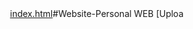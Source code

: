 [index.html](https://github.com/user-attachments/files/23126860/index.html)#Website-Personal
WEB
[Uploa<!DOCTYPE html>
<html lang="id">
<head>
    <meta charset="UTF-8">
    <meta name="viewport" content="width=device-width, initial-scale=1.0">
    <title>Cover Page Sederhana - Selamat Datang</title>
    <style>      
        body {
            background-image: url('alatmedis.jpg');     
            background-repeat: no-repeat;
            background-size: cover; 
            background-position: center center;
            background-attachment: fixed; 
            text-align: center;  
            min-height: 100vh;            
            display: flex;                 
            align-items: center;                
            justify-content: center;                 
            height: 100vh;     
            margin: 0;
        }

        .cover-content {
            background-color: rgba(255, 255, 255, 0.95); 
            padding: 50px 60px;
            border-radius: 12px;
            box-shadow: 0 10px 25px rgba(0, 0, 0, 0.2);
            max-width: 600px;
            animation: fadeIn 1.5s ease-in-out;     
        }

        h1 {
            font-size: 3em;
            color: #1d3557; 
            margin-bottom: 0.2em;
            text-align: center;
        }
        h2{
            font-size: 2em;
            color: #1d3557; 
            margin-bottom: 0.2em;
            margin-top: 0;
            text-align: center;
        }
        p.tagline {
            font-size: 1.2em;
            color: #457b9d; 
            margin-top: 0;
            margin-bottom: 30px;
            text-align: center;
        }

        .cta-button {
            display: inline-block;
            padding: 15px 30px;
            background-color: #5d9ce4; 
            color: white;
            text-decoration: none;
            border-radius: 8px;
            font-weight: bold;
            font-size: 1.1em;
            transition: background-color 0.3s ease, transform 0.3s ease;
            
        }

        .cta-button:hover {
            background-color: #24a74b;
            transform: translateY(-3px); 
            text-align: center; 
   
        }
        
        /* Animasi */
        @keyframes fadeIn {
            from { opacity: 0; transform: translateY(20px); }
            to { opacity: 1; transform: translateY(0); }
            
        }
    </style>
</head>
<body>

    <div class="cover-content">
        <h1>Welcome To Our Website</h1>
        <h2>Klinik Rawat Inap Sidayu Medical Center</h2>
        
        <p class="tagline">Kami menyediakan layanan medis terbaik dengan sentuhan personal. Dipercayakan oleh ribuan keluarga,
             kami berkomitmen menjaga Anda tetap sehat dan prima.</p>
        
        <a href="halaman2.html" class="cta-button">
            Mulai Sekarang Juga
        </a>
    </div>

</body>
</html>ding index.html…]()

[Uploading ___vscode_livepreview_injected_sc/*---------------------------------------------------------------------------------------------
 *  Copyright (c) Microsoft Corporation. All rights reserved.
 *  Licensed under the MIT License. See License.txt in the project root for license information.
 *--------------------------------------------------------------------------------------------*/
/* eslint-disable @typescript-eslint/explicit-function-return-type */
/* eslint-env browser */

/**
 * Script injected by the VS Code Live Preview Extension.
 * http://aka.ms/live-preview
 */

window.addEventListener('message', (event) => handleMessage(event), false);
window.addEventListener('error', (event) => handleError(event), false);

document.addEventListener('DOMContentLoaded', function (e) {
	onLoad();
});

if (window.parent !== window) {
	console.error = createConsoleOverride('ERROR');

	console.log = createConsoleOverride('LOG');

	console.warn = createConsoleOverride('WARN');

	console.info = createConsoleOverride('INFO');

	console.clear = createConsoleOverride('CLEAR');
}

/**
 * @description run initialization on load.
 */
function onLoad() {
	const connection = new WebSocket('ws://127.0.0.1:3001/47014df7b55553526ce0774d4df11a4a39e6a6a7');
	connection.addEventListener('message', (e) => handleSocketMessage(e.data));

	let onlyCtrlDown = false;

	const commandPayload = {
		path: window.location,
		title: document.title,
	};

	// In embedded preview, tell the webview panel which page it is on now.
	postParentMessage({
		command: 'update-path',
		text: JSON.stringify(commandPayload),
	});

	handleLinkHoverEnd();

	const links = document.getElementsByTagName('a');
	for (const link of links) {
		// In embedded preview, all link clicks must be checked to see if the target page can be injected with this file's script.
		link.addEventListener('click', (e) => handleLinkClick(e.target.href));
		link.addEventListener('mouseenter', (e) =>
			handleLinkHoverStart(e.target.href)
		);
		link.addEventListener('mouseleave', () => handleLinkHoverEnd());
	}

	document.addEventListener('keydown', (e) => {
		onlyCtrlDown = (e.ctrlKey || e.metaKey) && !e.shiftKey && !e.altKey;
		if ((e.key == 'F' || e.key == 'f') && onlyCtrlDown) {
			postParentMessage({
				command: 'show-find',
			});
			return;
		}
		postParentMessage({
			command: 'did-keydown',
			key: {
				key: e.key,
				keyCode: e.keyCode,
				code: e.code,
				shiftKey: e.shiftKey,
				altKey: e.altKey,
				ctrlKey: e.ctrlKey,
				metaKey: e.metaKey,
				repeat: e.repeat,
			},
		});
	});

	document.addEventListener('keyup', (e) => {
		onlyCtrlDown = (e.ctrlKey || e.metaKey) && !e.shiftKey && !e.altKey;
		postParentMessage({
			command: 'did-keyup',
			key: {
				key: e.key,
				keyCode: e.keyCode,
				code: e.code,
				shiftKey: e.shiftKey,
				altKey: e.altKey,
				ctrlKey: e.ctrlKey,
				metaKey: e.metaKey,
				repeat: e.repeat,
			},
		});
	});
}

/**
 * Helper function to insert a `postParentMesssage` call into console function calls.
 * This will also send the printed information to the output channel if in embedded preview.
 * @param {string} type the type of console log (e.g. info, warn, error, etc.).
 */
function createConsoleOverride(type) {
	// Override console messages to allow the user to see console messages in the output channel (embedded preview only).
	const consoleOverrides = {
		ERROR: console.error,
		LOG: console.log,
		WARN: console.warn,
		INFO: console.info,
		CLEAR: console.clear,
	};
	return function (msg) {
		let stringifiedMsg = 'undefined';

		try {
			stringifiedMsg = JSON.stringify(msg);
			if (!stringifiedMsg) throw new Error('message is not in JSON format');
		} catch (err) {
			try {
				stringifiedMsg = msg.toString();
			} catch (err) {
				// noop
			}
		}

		const messagePayload = {
			type: type,
			data: stringifiedMsg,
		};
		postParentMessage({
			command: 'console',
			text: JSON.stringify(messagePayload),
		});
		consoleOverrides[type].apply(console, arguments);
	};
}

/**
 * Handle reload requests from WebSocket server.
 * @param {any} data
 */
function handleSocketMessage(data) {
	const parsedMessage = JSON.parse(data);
	switch (parsedMessage.command) {
		case 'reload': {
			reloadPage();
		}
	}
}

/**
 * Handle messages from the parent (specifically for embedded preview).
 * @param {any} event
 */
function handleMessage(event) {
	const message = event.data;

	switch (message.command) {
		case 'refresh':
			reloadPage();
			break;
		case 'refresh-forced':
			window.location.reload();
			break;
		case 'setup-parent-listener': {
			const commandPayload = {
				path: window.location,
				title: document.title,
			};

			postParentMessage({
				command: 'update-path',
				text: JSON.stringify(commandPayload),
			});
			break;
		}
		case 'find-next': {
			let findResult = window.find(message.text);
			if (!findResult) {
				if (hasFindResults(message.text)) {
					findToBeginning(message.text);
					findResult = true;
				}
			}
			postParentMessage({
				command: 'show-find-icon',
				text: findResult,
			});
			break;
		}
		case 'find-prev': {
			let findResult = window.find(message.text, false, true);
			if (!findResult) {
				if (hasFindResults(message.text)) {
					findToEnd(message.text);
					findResult = true;
				}
			}
			postParentMessage({
				command: 'show-find-icon',
				text: findResult,
			});
			break;
		}
		default: {
			if (
				event.data.command != 'perform-url-check' &&
				event.data.command != 'update-path'
			) {
				postParentMessage(event.data);
			}
		}
	}
}

/**
 * Handle errors from the parent (specifically for embedded preview).
 * @param {any} event
 */
function handleError(event) {
	const stackMessage = event.error.stack;
	// stackMessages given in the form:
	//    "errorType: errorMessage"
	// Example:
	//    "SyntaxError: Illegal newline after throw"
	const errorType = stackMessage.split(':')[0];

	// ignore errors such as SyntaxError, ReferenceError, etc
	if (errorType === 'Error') {
		const messagePayload = {
			type: 'UNCAUGHT_ERROR',
			data: stackMessage,
		};
		postParentMessage({
			command: 'console',
			text: JSON.stringify(messagePayload),
		});
	}
}

/**
 * @param {string} searchString the string to search for.
 * @returns whether this string has find results on the page.
 */
function hasFindResults(searchString) {
	window.getSelection().removeAllRanges();
	const canGoForward = window.find(searchString);
	const canGoBack = window.find(searchString, false, true);
	return canGoForward || canGoBack;
}

/**
 * @param {string} searchString the string to search for.
 * @returns move the find position to the beginning of the page.
 */
function findToBeginning(searchString) {
	window.getSelection().removeAllRanges();
	window.find(searchString);
}

/**
 * @param {string} searchString the string to search for.
 * @returns move the find position to the end of the page.
 */
function findToEnd(searchString) {
	window.getSelection().removeAllRanges();
	window.find(searchString, false, true);
}

/**
 * Send message to the parent frame if this is an iframe (specifically for embedded preview).
 * @param {any} data
 */
function postParentMessage(data) {
	if (window.parent !== window) {
		window.parent.postMessage(data, '*');
	}
}

/**
 * @description Monitor link clicks for non-injectable files (files that cannot be injected with this script) or for external links.
 * Primarily for embedded previews.
 * @param {string} linkTarget
 */
function handleLinkClick(linkTarget) {
	const host = 'http://127.0.0.1:3000';
	if (linkTarget && linkTarget != '' && !linkTarget.startsWith('javascript:')) {
		if (!linkTarget.startsWith(host)) {
			// The embedded preview does not support external sites; let the extension know that an external link has been
			// opened in the embedded preview; this will open the modal to ask the user to navigate in an external browser
			// and will force the embedded preview back to the previous page.
			postParentMessage({ command: 'open-external-link', text: linkTarget });
		} else {
			// Check all local URLs to make sure to catch pages that won't be injectable
			postParentMessage({ command: 'perform-url-check', text: linkTarget });
		}
	}
}

/**
 * @description Show link preview on embedded preview.
 * @param {string} linkTarget
 */
function handleLinkHoverStart(linkTarget) {
	// In embedded preview, trigger the link preview.
	postParentMessage({
		command: 'link-hover-start',
		text: linkTarget,
	});
}

/**
 * @description Hide link preview on embedded preview.
 */
function handleLinkHoverEnd() {
	postParentMessage({
		command: 'link-hover-end',
	});
}

/**
 * Reloads page when requested by a socket message or parent.
 * Auto-reloading is prevented if the document body has a `data-server-no-reload` attribute.
 */
function reloadPage() {
	const block = document.body
		? document.body.hasAttribute('data-server-no-reload')
		: false;
	if (block) return;
	window.location.reload();
}
ript…]()
